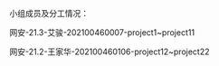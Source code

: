 小组成员及分工情况：

网安-21.3-艾骏-202100460007-project1~project11

网安-21.2-王家华-202100460106-project12~project22
